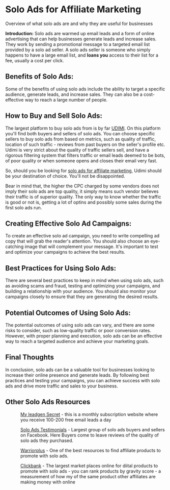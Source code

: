 <h1>Solo Ads for Affiliate Marketing</h1>

Overview of what solo ads are and why they are useful for businesses

**Introduction:**
Solo ads are warmed up email leads and a form of online advertising that can help businesses generate leads and increase sales. They work by sending a promotional message to a targeted email list provided by a solo ad seller.
A solo ads seller is someone who simply happens to have a large email list, and **loans you** access to their list for a fee, usually a cost per click.

<h2>Benefits of Solo Ads:</h2>
Some of the benefits of using solo ads include the ability to target a specific audience, generate leads, and increase sales. They can also be a cost-effective way to reach a large number of people.

<h2>How to Buy and Sell Solo Ads:</h2>
The largest platform to buy solo ads from is by far <a href="https://udimi.com/a/4e89c">UDIMI</a>. On this platform you'll find both buyers and sellers of solo ads. You can choose specific sellers to buy solo ads from based on metrics, such as quality of traffic, location of such traffic - reviews from past buyers on the seller's profile etc. Udimi is very strict about the quality of traffic sellers sell, and have a rigorous filtering system that filters traffic or email leads deemed to be bots, of poor quality or when someone opens and closes their email very fast.

So, should you be looking for <a href="https://highincomeacademy.com/best-solo-ads-for-affiliate-marketing/">solo ads for affiliate marketing</a>, Udimi should be your destination of choice. You'll not be disappointed.

Bear in mind that, the higher the CPC charged by some vendors does not imply their solo ads are top quality, it simply means such vendor believes their traffic is of superior quality.
The only way to know whether the traffic is good or not is, getting a lot of optins and possibly some sales during the first solo ads run.


<h2>Creating Effective Solo Ad Campaigns:</h2>
To create an effective solo ad campaign, you need to write compelling ad copy that will grab the reader's attention. You should also choose an eye-catching image that will complement your message. It's important to test and optimize your campaigns to achieve the best results.

<h2>Best Practices for Using Solo Ads:</h2>
There are several best practices to keep in mind when using solo ads, such as avoiding scams and fraud, testing and optimizing your campaigns, and building a relationship with your audience. You should also monitor your campaigns closely to ensure that they are generating the desired results.

<h2>Potential Outcomes of Using Solo Ads:</h2>
The potential outcomes of using solo ads can vary, and there are some risks to consider, such as low-quality traffic or poor conversion rates. However, with proper planning and execution, solo ads can be an effective way to reach a targeted audience and achieve your marketing goals.

<h2>Final Thoughts</h2>
In conclusion, solo ads can be a valuable tool for businesses looking to increase their online presence and generate leads. By following best practices and testing your campaigns, you can achieve success with solo ads and drive more traffic and sales to your business.

<h2>Other Solo Ads Resources</h2>
<ul>
  <ol><a href="https://myleadgensecret.com"/>My leadgen Secret</a> - this is a monthly subscription website where you receive 100-200 free email leads a day</ol>
  <ol><a href="https://www.facebook.com/groups/SoloAdsTestimonials">Solo Ads Testimonials</a>  - Largest group of solo ads buyers and sellers on Facebook. Here Buyers come to leave reviews of the quality of solo ads they purchased.</ol>
  <ol><a href="https://warriorplus.com/">Warriorplus</a> - One of the best resources to find affiliate products to promote with solo ads.</ol>
  <ol><a href="https://clickbank.com/">Clickbank</a> - The largest market places online for diital products to promote with solo ads - you can rank products by gravity score - a measurement of how my of the same product other affiliates are making money with online</ol>
  </ul>
